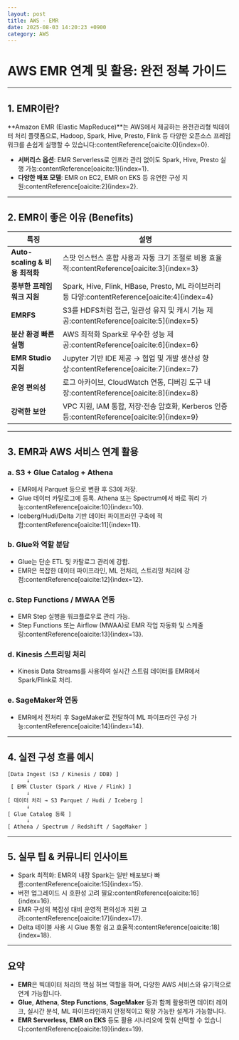 ```yaml
---
layout: post
title: AWS - EMR
date: 2025-08-03 14:20:23 +0900
category: AWS
---
```

#  AWS EMR 연계 및 활용: 완전 정복 가이드

---

##  1. EMR이란?

**Amazon EMR (Elastic MapReduce)**는 AWS에서 제공하는 완전관리형 빅데이터 처리 플랫폼으로, Hadoop, Spark, Hive, Presto, Flink 등 다양한 오픈소스 프레임워크를 손쉽게 실행할 수 있습니다:contentReference[oaicite:0]{index=0}.

- **서버리스 옵션**: EMR Serverless로 인프라 관리 없이도 Spark, Hive, Presto 실행 가능:contentReference[oaicite:1]{index=1}.
- **다양한 배포 모델**: EMR on EC2, EMR on EKS 등 유연한 구성 지원:contentReference[oaicite:2]{index=2}.

---

##  2. EMR이 좋은 이유 (Benefits)

| 특징 | 설명 |
|------|------|
| **Auto-scaling & 비용 최적화** | 스팟 인스턴스 혼합 사용과 자동 크기 조절로 비용 효율적:contentReference[oaicite:3]{index=3} |
| **풍부한 프레임워크 지원** | Spark, Hive, Flink, HBase, Presto, ML 라이브러리 등 다양:contentReference[oaicite:4]{index=4} |
| **EMRFS** | S3를 HDFS처럼 접근, 일관성 유지 및 캐시 기능 제공:contentReference[oaicite:5]{index=5} |
| **분산 환경 빠른 실행** | AWS 최적화 Spark로 우수한 성능 제공:contentReference[oaicite:6]{index=6} |
| **EMR Studio 지원** | Jupyter 기반 IDE 제공 → 협업 및 개발 생산성 향상:contentReference[oaicite:7]{index=7} |
| **운영 편의성** | 로그 아카이브, CloudWatch 연동, 디버깅 도구 내장:contentReference[oaicite:8]{index=8} |
| **강력한 보안** | VPC 지원, IAM 통합, 저장·전송 암호화, Kerberos 인증 등:contentReference[oaicite:9]{index=9} |

---

##  3. EMR과 AWS 서비스 연계 활용

###  a. **S3 + Glue Catalog + Athena**
- EMR에서 Parquet 등으로 변환 후 S3에 저장.
- Glue 데이터 카탈로그에 등록. Athena 또는 Spectrum에서 바로 쿼리 가능:contentReference[oaicite:10]{index=10}.
- Iceberg/Hudi/Delta 기반 데이터 파이프라인 구축에 적합:contentReference[oaicite:11]{index=11}.

###  b. **Glue와 역할 분담**
- Glue는 단순 ETL 및 카탈로그 관리에 강함.
- EMR은 복잡한 데이터 파이프라인, ML 전처리, 스트리밍 처리에 강점:contentReference[oaicite:12]{index=12}.

###  c. **Step Functions / MWAA 연동**
- EMR Step 실행을 워크플로우로 관리 가능.
- Step Functions 또는 Airflow (MWAA)로 EMR 작업 자동화 및 스케줄링:contentReference[oaicite:13]{index=13}.

###  d. **Kinesis 스트리밍 처리**
- Kinesis Data Streams를 사용하여 실시간 스트림 데이터를 EMR에서 Spark/Flink로 처리.

###  e. **SageMaker와 연동**
- EMR에서 전처리 후 SageMaker로 전달하여 ML 파이프라인 구성 가능:contentReference[oaicite:14]{index=14}.

---

##  4. 실전 구성 흐름 예시

```
[Data Ingest (S3 / Kinesis / DDB) ]
      ↓
 [ EMR Cluster (Spark / Hive / Flink) ]
      ↓
[ 데이터 처리 → S3 Parquet / Hudi / Iceberg ]
      ↓
[ Glue Catalog 등록 ]
      ↓
[ Athena / Spectrum / Redshift / SageMaker ]
```

---

##  5. 실무 팁 & 커뮤니티 인사이트

- Spark 최적화: EMR의 내장 Spark는 일반 배포보다 빠름:contentReference[oaicite:15]{index=15}.
- 버전 업그레이드 시 호환성 고려 필요:contentReference[oaicite:16]{index=16}.
- EMR 구성의 복잡성 대비 운영적 편의성과 지원 고려:contentReference[oaicite:17]{index=17}.
- Delta 테이블 사용 시 Glue 통합 쉽고 효율적:contentReference[oaicite:18]{index=18}.

---

##  요약

- **EMR**은 빅데이터 처리의 핵심 허브 역할을 하며, 다양한 AWS 서비스와 유기적으로 연계 가능합니다.
- **Glue**, **Athena**, **Step Functions**, **SageMaker** 등과 함께 활용하면 데이터 레이크, 실시간 분석, ML 파이프라인까지 안정적이고 확장 가능한 설계가 가능합니다.
- **EMR Serverless**, **EMR on EKS** 등도 활용 시나리오에 맞춰 선택할 수 있습니다:contentReference[oaicite:19]{index=19}.
